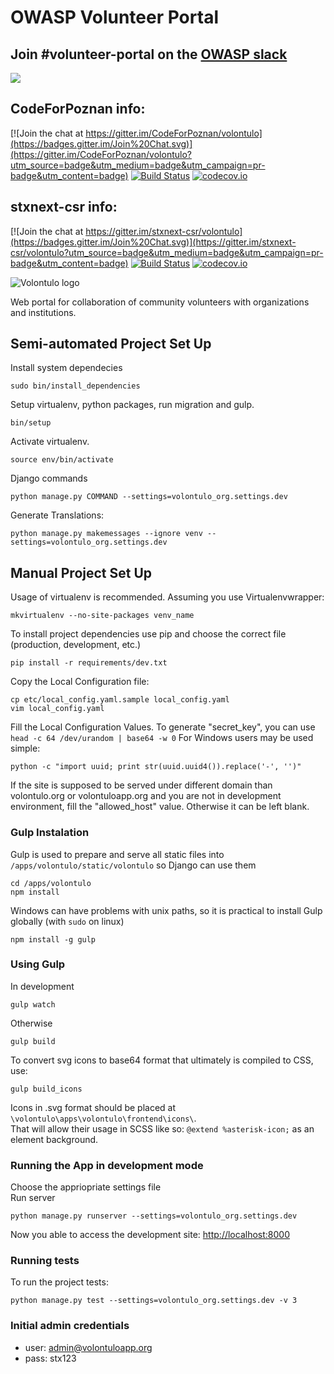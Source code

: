 # OWASP Volunteer Portal

## Join #volunteer-portal on the <a href="https://owasp.herokuapp.com/">OWASP slack</a>
<a href="https://owasp.herokuapp.com/"><img src="https://owasp.herokuapp.com/badge.svg"></a>

## CodeForPoznan info:
[![Join the chat at https://gitter.im/CodeForPoznan/volontulo](https://badges.gitter.im/Join%20Chat.svg)](https://gitter.im/CodeForPoznan/volontulo?utm_source=badge&utm_medium=badge&utm_campaign=pr-badge&utm_content=badge)
[![Build Status](https://travis-ci.org/CodeForPoznan/volontulo.svg)](https://travis-ci.org/CodeForPoznan/volontulo)
[![codecov.io](http://codecov.io/github/CodeForPoznan/volontulo/coverage.svg?branch=master)](http://codecov.io/github/CodeForPoznan/volontulo?branch=master)

## stxnext-csr info:
[![Join the chat at https://gitter.im/stxnext-csr/volontulo](https://badges.gitter.im/Join%20Chat.svg)](https://gitter.im/stxnext-csr/volontulo?utm_source=badge&utm_medium=badge&utm_campaign=pr-badge&utm_content=badge)
[![Build Status](https://travis-ci.org/stxnext-csr/volontulo.svg)](https://travis-ci.org/stxnext-csr/volontulo)
[![codecov.io](http://codecov.io/github/stxnext-csr/volontulo/coverage.svg?branch=master)](http://codecov.io/github/stxnext-csr/volontulo?branch=master)


![Volontulo logo](/apps/volontulo/frontend/img/volo_logo.png)

Web portal for collaboration of community volunteers with organizations and institutions. 

## Semi-automated Project Set Up

Install system dependecies
```
sudo bin/install_dependencies
```
Setup virtualenv, python packages, run migration and gulp.
```
bin/setup
```
Activate virtualenv.
```
source env/bin/activate
```
Django commands
```
python manage.py COMMAND --settings=volontulo_org.settings.dev
```
Generate Translations:
```
python manage.py makemessages --ignore venv --settings=volontulo_org.settings.dev
```


## Manual Project Set Up

Usage of virtualenv is recommended. Assuming you use Virtualenvwrapper:
```
mkvirtualenv --no-site-packages venv_name
```
To install project dependencies use pip and choose the correct file (production, development, etc.)
```
pip install -r requirements/dev.txt
```

Copy the Local Configuration file:
```
cp etc/local_config.yaml.sample local_config.yaml
vim local_config.yaml
```

Fill the Local Configuration Values.
To generate "secret_key", you can use
```head -c 64 /dev/urandom | base64 -w 0```
For Windows users may be used simple:
```
python -c "import uuid; print str(uuid.uuid4()).replace('-', '')"
```

If the site is supposed to be served under different domain than volontulo.org or volontuloapp.org
and you are not in development environment, fill the "allowed_host" value. Otherwise
it can be left blank.

### Gulp Instalation

Gulp is used to prepare and serve all static files into `/apps/volontulo/static/volontulo` so Django can use them
```
cd /apps/volontulo
npm install
```
Windows can have problems with unix paths, so it is practical to install Gulp globally (with `sudo` on linux)
```
npm install -g gulp
```
### Using Gulp
In development
```
gulp watch
```
Otherwise
```
gulp build
```
To convert svg icons to base64 format that ultimately is compiled to CSS, use:
```
gulp build_icons
```
Icons in .svg format should be placed at `\volontulo\apps\volontulo\frontend\icons\`.  
That will allow their usage in SCSS like so: `@extend %asterisk-icon;` as an element background.

### Running the App in development mode
Choose the appriopriate settings file  
Run server
```
python manage.py runserver --settings=volontulo_org.settings.dev
```
Now you able to access the development site:
[http://localhost:8000](http://localhost:8000)

### Running tests
To run the project tests:
```
python manage.py test --settings=volontulo_org.settings.dev -v 3
```

### Initial admin credentials
 * user: admin@volontuloapp.org
 * pass: stx123
